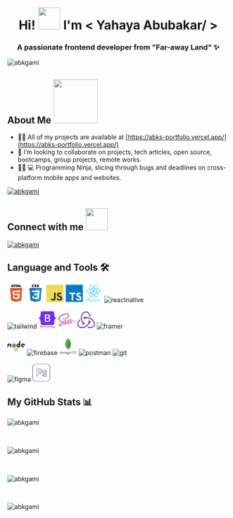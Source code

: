<h1 align="center">Hi! <img src = "https://raw.githubusercontent.com/rahulbanerjee26/githubProfileReadmeGenerator/main/gifs/wave.gif" width = 50px height='50px'> I'm < Yahaya Abubakar/ > </h1>
<h3 align="center">A passionate frontend developer from "Far-away Land" ✨</h3>

<p align="left"> <img src="https://komarev.com/ghpvc/?username=abkgami&label=Profile%20views&color=0e75b6&style=flat" alt="abkgami" /> </p>

<h2> About Me <img src = "https://raw.githubusercontent.com/rahulbanerjee26/githubProfileReadmeGenerator/main/gifs/eatSleepCodeRepeat.gif" width = 100px height='100px'></h2>

- 👨‍💻 All of my projects are available at [https://abks-portfolio.vercel.app/](https://abks-portfolio.vercel.app/)
- 👯 I’m looking to collaborate on projects, tech articles, open source, bootcamps, group projects, remote works.
- 🥷🏾 💻 Programming Ninja, slicing through bugs and deadlines on cross-platform mobile apps and websites.

<p align="left"> <a href="https://twitter.com/abkgami" target="blank"><img src="https://img.shields.io/twitter/follow/abkgami?logo=twitter&style=for-the-badge" alt="abkgami" /></a> </p>

<h2 align="left"> Connect with me 
<img src='https://raw.githubusercontent.com/rahulbanerjee26/githubProfileReadmeGenerator/main/gifs/handShake.gif' width="50px" height=50px> </h2>
<p align="left">
<a href="https://twitter.com/abkgami" target="blank"><img align="center" src="https://raw.githubusercontent.com/rahuldkjain/github-profile-readme-generator/master/src/images/icons/Social/twitter.svg" alt="abkgami" height="30" width="40" /></a>
</p>

  ## Language and Tools 🛠️
<p align="left"> 
<img src="https://raw.githubusercontent.com/devicons/devicon/master/icons/html5/html5-original-wordmark.svg" alt="html5" width="40" height="40"/> 
<img src="https://raw.githubusercontent.com/devicons/devicon/master/icons/css3/css3-original-wordmark.svg" alt="css3" width="40" height="40"/> 
<img src="https://raw.githubusercontent.com/devicons/devicon/master/icons/javascript/javascript-original.svg" alt="javascript" width="40" height="40"/>
<img src="https://raw.githubusercontent.com/devicons/devicon/master/icons/typescript/typescript-original.svg" alt="typescript" width="40" height="40"/>
<img src="https://raw.githubusercontent.com/devicons/devicon/master/icons/react/react-original-wordmark.svg" alt="react" width="40" height="40"/>
<img src="https://reactnative.dev/img/header_logo.svg" alt="reactnative" width="40" height="40"/>
<br/>
<br/>
<img src="https://www.vectorlogo.zone/logos/tailwindcss/tailwindcss-icon.svg" alt="tailwind" width="40" height="40"/>
<img src="https://raw.githubusercontent.com/devicons/devicon/master/icons/bootstrap/bootstrap-plain-wordmark.svg" alt="bootstrap" width="40" height="40"/> 
<img src="https://raw.githubusercontent.com/devicons/devicon/master/icons/sass/sass-original.svg" alt="sass" width="40" height="40"/>
<img src="https://raw.githubusercontent.com/devicons/devicon/master/icons/redux/redux-original.svg" alt="redux" width="40" height="40"/>
<img src="https://www.vectorlogo.zone/logos/framer/framer-icon.svg" alt="framer" width="40" height="40"/> 
<br/>
<br/>
<img src="https://raw.githubusercontent.com/devicons/devicon/master/icons/nodejs/nodejs-original-wordmark.svg" alt="nodejs" width="40" height="40"/>
<img src="https://www.vectorlogo.zone/logos/firebase/firebase-icon.svg" alt="firebase" width="40" height="40"/> 
<img src="https://raw.githubusercontent.com/devicons/devicon/master/icons/mongodb/mongodb-original-wordmark.svg" alt="mongodb" width="40" height="40"/>
<img src="https://www.vectorlogo.zone/logos/getpostman/getpostman-icon.svg" alt="postman" width="40" height="40"/>
<img src="https://www.vectorlogo.zone/logos/git-scm/git-scm-icon.svg" alt="git" width="40" height="40"/>
<br/>
<br/>
<img src="https://www.vectorlogo.zone/logos/figma/figma-icon.svg" alt="figma" width="40" height="40"/> 
<img src="https://raw.githubusercontent.com/devicons/devicon/master/icons/photoshop/photoshop-line.svg" alt="photoshop" width="40" height="40"/> 
</p>

  ## My GitHub Stats 📊
<p align="left"><img src="https://github-profile-trophy.vercel.app/?username=abkgami" alt="abkgami" /> </p>
<br/>
<p><img align="center" src="https://github-readme-stats.vercel.app/api/top-langs?username=abkgami&show_icons=true&locale=en&layout=compact" alt="abkgami" /></p>
<br/>
<p><img align="center" src="https://github-readme-stats.vercel.app/api?username=abkgami&show_icons=true&locale=en" alt="abkgami" /></p>
<br/>
<p><img align="center" src="https://github-readme-streak-stats.herokuapp.com/?user=abkgami&" alt="abkgami" /></p>
